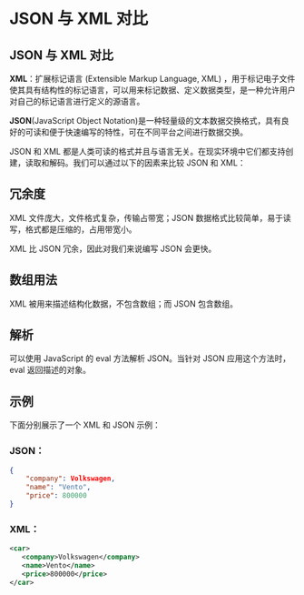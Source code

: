 # JSON 与 XML 对比

## JSON 与 XML 对比

**XML**：扩展标记语言 (Extensible Markup Language, XML) ，用于标记电子文件使其具有结构性的标记语言，可以用来标记数据、定义数据类型，是一种允许用户对自己的标记语言进行定义的源语言。

**JSON**(JavaScript Object Notation)是一种轻量级的文本数据交换格式，具有良好的可读和便于快速编写的特性，可在不同平台之间进行数据交换。

JSON 和 XML 都是人类可读的格式并且与语言无关。在现实环境中它们都支持创建，读取和解码。我们可以通过以下的因素来比较 JSON 和 XML：

## 冗余度

XML 文件庞大，文件格式复杂，传输占带宽；JSON 数据格式比较简单，易于读写，格式都是压缩的，占用带宽小。

XML 比 JSON 冗余，因此对我们来说编写 JSON 会更快。

## 数组用法

XML 被用来描述结构化数据，不包含数组；而 JSON 包含数组。

## 解析

可以使用 JavaScript 的 eval 方法解析 JSON。当针对 JSON 应用这个方法时，eval 返回描述的对象。

## 示例

下面分别展示了一个 XML 和 JSON 示例：

### **JSON：**

```json
{
    "company": Volkswagen,
    "name": "Vento",
    "price": 800000
}
```

### **XML：**

```xml
<car>
   <company>Volkswagen</company>
   <name>Vento</name>
   <price>800000</price>
</car>
```
